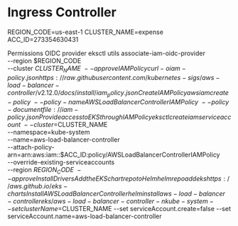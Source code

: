 # Ingress Controller 

REGION_CODE=us-east-1 CLUSTER_NAME=expense ACC_ID=273354630431

Permissions
OIDC provider
eksctl utils associate-iam-oidc-provider \
    --region $REGION_CODE \
    --cluster $CLUSTER_NAME \
    --approve
IAM Policy
curl -o iam-policy.json https://raw.githubusercontent.com/kubernetes-sigs/aws-load-balancer-controller/v2.12.0/docs/install/iam_policy.json
Create IAM Policy
aws iam create-policy \
    --policy-name AWSLoadBalancerControllerIAMPolicy \
    --policy-document file://iam-policy.json
Provide access to EKS through IAM Policy
eksctl create iamserviceaccount \
--cluster=$CLUSTER_NAME \
--namespace=kube-system \
--name=aws-load-balancer-controller \
--attach-policy-arn=arn:aws:iam::$ACC_ID:policy/AWSLoadBalancerControllerIAMPolicy \
--override-existing-serviceaccounts \
--region $REGION_CODE \
--approve
Install Drivers
Add the EKS chart repo to Helm
helm repo add eks https://aws.github.io/eks-charts
Install AWS Load Balancer Controller
helm install aws-load-balancer-controller eks/aws-load-balancer-controller -n kube-system --set clusterName=$CLUSTER_NAME --set serviceAccount.create=false --set serviceAccount.name=aws-load-balancer-controller
